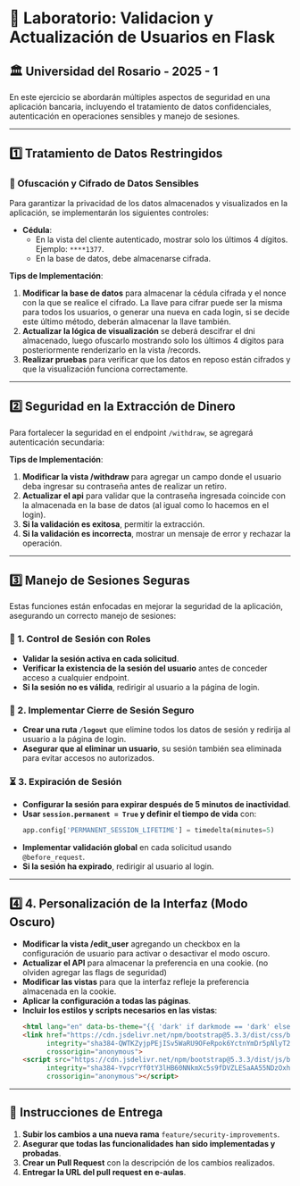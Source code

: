 
# 📌 Laboratorio: Validacion y Actualización de Usuarios en Flask  

## 🏛 Universidad del Rosario - 2025 - 1

En este ejercicio se abordarán múltiples aspectos de seguridad en una aplicación bancaria, incluyendo el tratamiento de datos confidenciales, autenticación en operaciones sensibles y manejo de sesiones. 

---

## 1️⃣ Tratamiento de Datos Restringidos

### 🔐 Ofuscación y Cifrado de Datos Sensibles

Para garantizar la privacidad de los datos almacenados y visualizados en la aplicación, se implementarán los siguientes controles:

- **Cédula**: 
  - En la vista del cliente autenticado, mostrar solo los últimos 4 dígitos. Ejemplo: `****1377`.
  - En la base de datos, debe almacenarse cifrada.


**Tips de Implementación**:
1. **Modificar la base de datos** para almacenar la cédula cifrada y el nonce con la que se realice el cifrado. La llave para cifrar puede ser la misma para todos los usuarios, o generar una nueva en cada login, si se decide este último método, deberán almacenar la llave también. 
2. **Actualizar la lógica de visualización** se deberá descifrar el dni almacenado, luego ofuscarlo mostrando solo los últimos 4 dígitos para posteriormente renderizarlo en la vista /records.
3. **Realizar pruebas** para verificar que los datos en reposo están cifrados y que la visualización funciona correctamente.

---

## 2️⃣ Seguridad en la Extracción de Dinero

Para fortalecer la seguridad en el endpoint `/withdraw`, se agregará autenticación secundaria:

**Tips de Implementación**:
1. **Modificar la vista /withdraw** para agregar un campo donde el usuario deba ingresar su contraseña antes de realizar un retiro.
2. **Actualizar el api** para validar que la contraseña ingresada coincide con la almacenada en la base de datos (al igual como lo hacemos en el login).
3. **Si la validación es exitosa**, permitir la extracción.
4. **Si la validación es incorrecta**, mostrar un mensaje de error y rechazar la operación.

---

## 3️⃣ Manejo de Sesiones Seguras

Estas funciones están enfocadas en mejorar la seguridad de la aplicación, asegurando un correcto manejo de sesiones:

### 🔑 1. Control de Sesión con Roles

- **Validar la sesión activa en cada solicitud**.
- **Verificar la existencia de la sesión del usuario** antes de conceder acceso a cualquier endpoint.
- **Si la sesión no es válida**, redirigir al usuario a la página de login.

### 🚪 2. Implementar Cierre de Sesión Seguro

- **Crear una ruta `/logout`** que elimine todos los datos de sesión y redirija al usuario a la página de login.
- **Asegurar que al eliminar un usuario**, su sesión también sea eliminada para evitar accesos no autorizados.

### ⏳ 3. Expiración de Sesión

- **Configurar la sesión para expirar después de 5 minutos de inactividad**.
- **Usar `session.permanent = True` y definir el tiempo de vida** con:
  ```python
  app.config['PERMANENT_SESSION_LIFETIME'] = timedelta(minutes=5)
  ```
- **Implementar validación global** en cada solicitud usando `@before_request`.
- **Si la sesión ha expirado**, redirigir al usuario al login.

---

## 4️⃣ 4. Personalización de la Interfaz (Modo Oscuro)

- **Modificar la vista /edit_user** agregando un checkbox en la configuración de usuario para activar o desactivar el modo oscuro.
- **Actualizar el API** para almacenar la preferencia en una cookie. (no olviden agregar las flags de seguridad)
- **Modificar las vistas** para que la interfaz refleje la preferencia almacenada en la cookie.
- **Aplicar la configuración a todas las páginas**.
- **Incluir los estilos y scripts necesarios en las vistas**:
  ```html
  <html lang="en" data-bs-theme="{{ 'dark' if darkmode == 'dark' else 'light' }}">
  <link href="https://cdn.jsdelivr.net/npm/bootstrap@5.3.3/dist/css/bootstrap.min.css" rel="stylesheet"
        integrity="sha384-QWTKZyjpPEjISv5WaRU9OFeRpok6YctnYmDr5pNlyT2bRjXh0JMhjY6hW+ALEwIH"
        crossorigin="anonymous">
  <script src="https://cdn.jsdelivr.net/npm/bootstrap@5.3.3/dist/js/bootstrap.bundle.min.js"
        integrity="sha384-YvpcrYf0tY3lHB60NNkmXc5s9fDVZLESaAA55NDzOxhy9GkcIdslK1eN7N6jIeHz"
        crossorigin="anonymous"></script>
  ```

---

## 📌 Instrucciones de Entrega

1. **Subir los cambios a una nueva rama** `feature/security-improvements`.
2. **Asegurar que todas las funcionalidades han sido implementadas y probadas**.
3. **Crear un Pull Request** con la descripción de los cambios realizados.
4. **Entregar la URL del pull request en e-aulas**.

